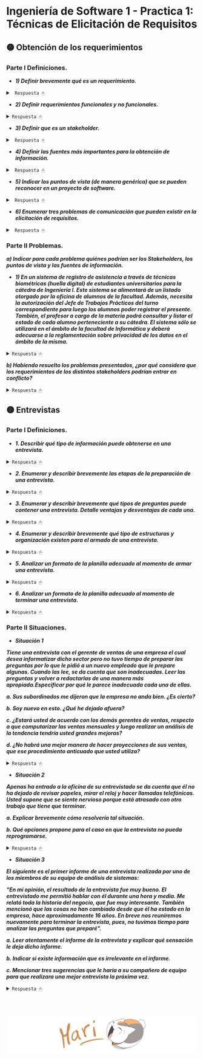 # Ingeniería de Software 1 - Practica 1: Técnicas de Elicitación de Requisitos


## 🟡 Obtención de los requerimientos

### Parte I Definiciones.

* ***1) Definir brevemente qué es un requerimiento.***

<details><summary> <code> Respuesta 🖱 </code></summary><br>

Al hablar de las necesidades del cliente en términos más técnicos, hablamos de requerimientos. Un Requerimiento es una característica del sistema o una descripción de algo que el sistema es capaz de hacer con el objeto de satisfacer el propósito del sistema.

La IEEE-Std-610 define a los requerimientos como:

a) Condición o capacidad que necesita el usuario para resolver un problema o alcanzar un objetivo.

b) Condición o capacidad que debe satisfacer o poseer un sistema o una componente de un sistema para satisfacer un contrato, un estándar, una especificación u otro documento formalmente impuesto.

c) Representación documentada de los requerimientos, de una condición o capacidad.

</details>

* ***2) Definir requerimientos funcionales y no funcionales.***

<details><summary><code>Respuesta 🖱</code></summary><br>
  
</details>

* ***3) Definir que es un stakeholder.***

<details><summary> <code> Respuesta 🖱 </code></summary><br>

El término stakeholder se utiliza para referirse a cualquier persona o grupo que se verá afectado por el sistema, directa o indirectamente. Entre los stakeholders se encuentran: los usuarios finales, los ingenieros, gerentes y expertos del dominio.

</details>

* ***4) Definir las fuentes más importantes para la obtención de información.***

<details><summary> <code> Respuesta 🖱 </code></summary><br>

Para obtener la información tenemos distintas fuentes, por un lado: 

a) Métodos discretos

* Muestreo de la documentación, los formularios y los datos existentes.
* Investigación y visitas al lugar.
* Observación del ambiente de trabajo.

b) Métodos interactivos

* Cuestionarios.
* Entrevistas.
* Planeación conjunta de Requerimientos (JRP o JAD).
* Lluvia de Ideas - Brainstorming .

</details>

* ***5) Indicar los puntos de vista (de manera genérica) que se pueden reconocer en un proyecto de software.***

<details><summary> <code> Respuesta 🖱 </code></summary><br>

Existen tres tipos genéricos de puntos de vista:

a) Punto de vista de los interactuadores: representan a las personas u otros sistemas que interactúan directamente con el sistema. Pueden influir en los requerimientos del sistema de algún modo.

b) Punto de vista indirecto: representan a los stakeholders que no utilizan el sistema ellos mismos pero que influyen en los requerimientos de algún modo.

c) Punto de vista del dominio: representan las características y restricciones del dominio que influyen en los requerimientos del sistema.

</details>

* ***6) Enumerar tres problemas de comunicación que pueden existir en la elicitación de requisitos.***

<details><summary> <code> Respuesta 🖱 </code></summary><br>

La elicitación de requisitos es una actividad principalmente de carácter social, mucho más que tecnológico. Por lo tanto, los problemas que se plantean son de naturaleza psicológica y social, más que técnicos. Dentro de estos problemas se encuentran los problemas de comunicación, que son:

* Dificultad para expresar claramente las necesidades.
* No ser conscientes de sus propias necesidades.
* No entender cómo la tecnología puede ayudar.
* Miedo a parecer incompetentes por ignorancia tecnológica.
* No tomar decisiones por no poder prever las  consecuencias, no entender las alternativas o no tener una visión global.
* Cultura y vocabulario diferentes.
* Intereses distintos en el sistema a desarrollar.
* Medios de comunicación inadecuados (diagramas que no entienden los clientes y usuarios).
* Conflictos personales o políticos.

</details>

### Parte II Problemas.

***a) Indicar para cada problema quiénes podrían ser los Stakeholders, los puntos de vista y las fuentes de información.***

* ***1) En un sistema de registro de asistencia a través de técnicas biométricas (huella digital) de estudiantes universitarios para la cátedra de Ingeniería I. Este sistema se alimentará de un listado otorgado por la oficina de alumnos de la facultad. Además, necesita la autorización del Jefe de Trabajos Prácticos del turno correspondiente para luego los alumnos poder registrar el presente. También, el profesor a cargo de la materia podrá consultar y listar el estado de cada alumno perteneciente a su cátedra. El sistema sólo se utilizará en el ámbito de la facultad de Informática y deberá adecuarse a la reglamentación sobre privacidad de los datos en el ámbito de la misma.***

<details><summary><code>Respuesta 🖱</code></summary><br>

**Stakeholders**

<p>(a) Oficina de alumnos de la facultad: proporciona el listado de estudiantes que serán registrados en el sistema.</p>
<p>(b) Jefe de Trabajos Prácticos: es el que autoriza el uso del sistema para que cada alumno pueda dar el presente en su turno.</p>
<p>(c) Profesor de la materia: puede consultar y listar el listado de cada uno de sus alumnos en el sistema.</p>
<p>(d) Estudiantes Universitarios: registran su asistencia en el sistema.</p>
<p>(e) Autoridades de la Facultad de Informática: son los que se aseguran que el sistema cumpla con la reglamentación sobre privacidad.</p>
<p>(f) Especialistas en seguridad de datos: asesoran sobre la adecuación del sistema con la reglamentación de privacidad de datos.</p>

**Puntos de vista**

<p>(a) Oficina de Alumnos de la Facultad: necesitan asegurarse de que el sistema pueda integrarse con el listado de estudiantes y que los datos sean precisos y actualizados.</p>
<p>(b) Jefe de Trabajos Prácticos: Requiere que el sistema sea accesible y funcional para la autorización de la asistencia. Debe ser capaz de manejar el registro de asistencia de manera eficiente y acorde con los horarios de los turnos.</p>
<p>(c) Profesor de la Materia: necesita acceso a informes y listados claros sobre la asistencia de los estudiantes para la gestión de su cátedra y la toma de decisiones relacionadas con el rendimiento académico.</p>
<p>(d) Estudiantes Universitarios: quieren un sistema que sea fácil de usar y que garantice que su asistencia se registre correctamente.</p>
<p>(e) Autoridades de la Facultad de Informática: se preocupan por el cumplimiento de las leyes y regulaciones, y la protección de la privacidad y seguridad de los datos personales de los estudiantes.</p>
<p>(f) Especialistas en seguridad de Datos: deben asegurar que el sistema cumpla con las regulaciones sobre la protección de datos personales y privacidad, y que no haya brechas en la seguridad de los datos.</p>

**Fuentes de Información**

<p>(a) Oficina de Alumnos de la Facultad: Listado de estudiantes, datos y registros de los mismos.</p>
<p>(b) Jefe de Trabajos Prácticos: procedimientos para la autorización de la asistencia y requisitos específicos del turno.</p>
<p>(c) Profesor de la Materia: requisitos de la cátedra, informes de asistencia y necesidades de gestión de la clase.</p>
<p>(d) Estudiantes Universitarios: información sobre el uso del sistema.</p>
<p>(e) Autoridades de la Facultad de Informática: políticas y reglamentaciones sobre privacidad y protección de datos, y requisitos legales aplicables.</p>
<p>(f) Especialistas en seguridad de Datos: normativas de privacidad de datos, buenas prácticas en seguridad de datos.</p>

</details>

***b) Habiendo resuelto los problemas presentados, ¿por qué considera que los requerimientos de los distintos stakeholders podrían entrar en conflicto?***

<details><summary><code>Respuesta 🖱</code></summary><br>

<p>Los requerimientos de los distintos stakeholders pueden entrar en conflicto debido a la variedad de intereses, objetivos y limitaciones de cada grupo. Estos conflictos pueden surgir debido a la combinación de diferentes prioridades y restricciones, como la eficiencia operativa, la precisión de los datos, la facilidad de uso, el cumplimiento de las normativas legales y los recursos disponibles. La clave para resolver estos conflictos es encontrar un equilibrio que satisfaga las necesidades de todos los stakeholders, mediante un enfoque colaborativo y una comunicación clara entre todos los involucrados.</p> 
<p>Por ejemplo: los estudiantes necesitan un sistema que sea fácil de usar y que registre su asistencia de manera precisa; mientras que las autoridades de la Facultad deben cumplir con las regulaciones de privacidad y protección de datos, lo que puede requerir medidas adicionales de seguridad y restricciones en el acceso a los datos. Esto podría generar un posible conflicto debido a que los requisitos de privacidad y seguridad pueden llevar a restricciones en el acceso y la gestión de datos, lo que podría complicar el proceso para los estudiantes que simplemente quieren registrar su asistencia sin complicaciones.</p> 

</details>

## 🟡 Entrevistas

### Parte I Definiciones.

* ***1. Describir qué tipo de información puede obtenerse en una entrevista.***

<details><summary><code>Respuesta 🖱</code></summary><br>

<p>La entrevista es una técnica de exploración mediante la cual el analista de sistemas recolecta información de las personas a través de la interacción cara a cara. Es una conversación con un propósito específico, que se basa en un formato de preguntas y respuestas en general, con el propósito de conocer opiniones y sentimientos del entrevistado.</p>
<p>Mediante las entrevistas pueden obtenerse tipos de información tales como opiniones, objetivos, procedimientos informales y sentimientos del entrevistado.</p>

</details>

* ***2. Enumerar y describir brevemente las etapas de la preparación de una entrevista.***

<details><summary><code>Respuesta 🖱</code></summary><br>

(a) Seleccionar los entrevistados: se debe minimizar el número de entrevistas, y los entrevistados deben conocer con antelación el objetivo de la entrevista y las preguntas que se le van a hacer.

(b) Planificación de la entrevista y preparación del entrevistado: establecer fecha, hora, lugar y duración de cada entrevista de acuerdo con el entrevistado.

(c) Selección del tipo de preguntas a usar y su estructura.

</details>

* ***3. Enumerar y describir brevemente qué tipos de preguntas puede contener una entrevista. Detalle ventajas y desventajas de cada una.***

<details><summary><code>Respuesta 🖱</code></summary><br>

Tipos de Preguntas que puede contener una entrevista:

* Abiertas

Permite al encuestado responder de cualquier manera, por ejemplo: ¿Qué opinión tiene del sistema actual? ¿Cómo describe su trabajo?

* Cerradas

Las respuestas son directas, cortas o de selección específica, por ejemplo: ¿Quién recibe este informe? ¿Cuántas personas utilizan el sistema?

* Sondeo

Las mismas ermiten obtener más detalle sobre un tema puntual, por ejemplo: ¿Podría dar detalles sobre tal cosa…? ¿Podría dar un ejemplo de tal cosa…?

</details>

* ***4. Enumerar y describir brevemente qué tipo de estructuras y organización existen para el armado de una entrevista.***

<details><summary><code>Respuesta 🖱</code></summary><br>

Las entrevistas pueden ser:

* Estructuradas (Cerradas)

En este caso el encuestador tiene un conjunto específico de preguntas para hacérselas al entrevistado, se busca dirigir al usuario sobre un requerimiento puntual. Por esto no permite adquirir un amplio conocimiento del dominio.

* No estructuradas (Abiertas)

En este tipo de entrevistas el encuestador lleva un tema en general, y no hay una preparación de preguntas específicas. Se Inicia con preguntas que no dependen del contexto, para conocer el problema, la gente involucrada, etc.

</details>

* ***5. Analizar un formato de la planilla adecuado al momento de armar una entrevista.***

<details><summary><code>Respuesta 🖱</code></summary><br>
  
</details>

* ***6. Analizar un formato de la planilla adecuado al momento de terminar una entrevista.***

<details><summary><code>Respuesta 🖱</code></summary><br>
  
</details>

### Parte II Situaciones.

* ***Situación 1***

***Tiene una entrevista con el gerente de ventas de una empresa el cual desea informatizar dicho sector pero no tuvo tiempo de preparar las preguntas por lo que le pidió a un nuevo empleado que le prepare algunas. Cuando las lee, se da cuenta que son inadecuadas. Leer las preguntas y volver a redactarlas de una manera más apropiada.Especificar por qué le parece inadecuada cada una de ellas.***

***a. Sus subordinados me dijeron que la empresa no anda bien. ¿Es cierto?***

***b. Soy nuevo en esto. ¿Qué he dejado afuera?***

***c. ¿Estará usted de acuerdo con los demás gerentes de ventas, respecto a que computarizar las ventas mensuales y luego realizar un análisis de la tendencia tendría usted grandes mejoras?***

***d. ¿No habrá una mejor manera de hacer proyecciones de sus ventas, que ese procedimiento anticuado que usted utiliza?***

<details><summary><code>Respuesta 🖱</code></summary><br>
  
a. Me parece muy informal y además estoy agregando un juicio de valor en la pregunta, parece una acusación y condiciono al entrevistado con la misma. En lugar de eso puedo preguntar: 

"He oído que ha habido preocupaciones sobre el desempeño actual de la empresa. ¿Podría comentar sobre la situación actual y cómo la empresa está abordando estos desafíos?"

b. No esta bien indicar que uno es nuevo, o no de ese modo. También es muy informal la pregunta en general. Podemos reescribirla como:

"Al ser nuevo en este campo, me gustaría entender mejor los aspectos clave que debo tener en cuenta. ¿Hay áreas importantes o aspectos que pueda estar pasando por alto y que sean cruciales para tener una visión completa?"

c. En primer lugar, está mal redactada, además condiciono al decir "esta usted de acuerdo", la persona puede opinar distinto, mejor ser más imparcial para que el entrevistado no se sienta condicionado a responder. Por ejemplo:

"¿Cuál es su opinión sobre la propuesta de computarizar las ventas mensuales y realizar un análisis de tendencias? ¿Cree que esta estrategia podría ofrecer mejoras significativas en el proceso de gestión de ventas?"

d. La pregunta es un poco brusca al hacer un juicio de valor ante el procedimiento utilizado por el entrevistado, me parece que con esta pregunta se va al choque. En lugar de eso podemos decir:

"¿Existen métodos más modernos o eficientes para hacer proyecciones de ventas que podrían mejorar el procedimiento actual? Me gustaría conocer su perspectiva sobre las alternativas disponibles."

</details>

* ***Situación 2***

***Apenas ha entrado a la oficina de su entrevistado se da cuenta que él no ha dejado de revisar papeles, mirar el reloj y hacer llamadas telefónicas. Usted supone que se siente nervioso porque está atrasado con otro trabajo que tiene que terminar.***

***a. Explicar brevemente cómo resolvería tal situación.***

***b. Qué opciones propone para el caso en que la entrevista no pueda reprogramarse.***

<details><summary><code>Respuesta 🖱</code></summary><br>

Trataría ante todo de mostrar empatía con el entrevistado, para evitar así ponerlo más nervioso. Ofrecería la oportunidad de reprogramar la entrevista, y en caso de no ser posible, buscaría hacer preguntas concisas y puntuales, de modo de priorizar el tiempo de la misma, sin apurar la entrevista, pero buscando abordar los puntos claves por lo cual iba a llevar a cabo la misma. Además dentificaría los temas más importantes para asegurarme de que se traten primero, en caso de que el tiempo de la entrevista se reduzca aún más.

</details>

* ***Situación 3***

***El siguiente es el primer informe de una entrevista realizada por uno de los miembros de su equipo de análisis de sistemas:***

***"En mi opinión, el resultado de la entrevista fue muy bueno. El entrevistado me permitió hablar con él durante una hora y media. Me relató toda la historia del negocio, que fue muy interesante. También mencionó que las cosas no han cambiado desde que él ha estado en la empresa, hace aproximadamente 16 años. En breve nos reuniremos nuevamente para terminar la entrevista, pues, no tuvimos tiempo para analizar las preguntas que preparé".***

***a. Leer atentamente el informe de la entrevista y explicar qué sensación le deja dicho informe.***

***b. Indicar si existe información que es irrelevante en el informe.***

***c. Mencionar tres sugerencias que le haría a su compañero de equipo para que realizara una mejor entrevista la próxima vez.***

<details><summary><code>Respuesta 🖱</code></summary><br>
  
</details>

<br>
<br>
<br>

<p><img align="center" src="https://github.com/Marimari2342/Marimari2342/blob/main/firmagith.png" alt="marigit"/></p>
